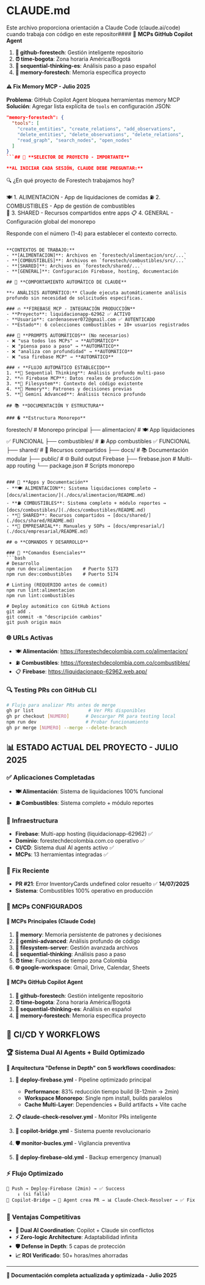 # CLAUDE.md

Este archivo proporciona orientación a Claude Code (claude.ai/code) cuando trabaja con código en este repositor#### 🤖 **MCPs GitHub Copilot Agent**
1. **📂 github-forestech**: Gestión inteligente repositorio
2. **⏰ time-bogota**: Zona horaria América/Bogotá
3. **🧠 sequential-thinking-es**: Análisis paso a paso español
4. **💾 memory-forestech**: Memoria específica proyecto

#### ⚠️ **Fix Memory MCP - Julio 2025**
**Problema**: GitHub Copilot Agent bloquea herramientas memory MCP
**Solución**: Agregar lista explícita de `tools` en configuración JSON:
```json
"memory-forestech": {
  "tools": [
    "create_entities", "create_relations", "add_observations",
    "delete_entities", "delete_observations", "delete_relations", 
    "read_graph", "search_nodes", "open_nodes"
  ]
}
```## 🎯 **SELECTOR DE PROYECTO - IMPORTANTE**

**AL INICIAR CADA SESIÓN, CLAUDE DEBE PREGUNTAR:**
```
🔍 ¿En qué proyecto de Forestech trabajamos hoy?

🍽️  1. ALIMENTACION - App de liquidaciones de comidas
⛽  2. COMBUSTIBLES - App de gestión de combustibles  
🔧  3. SHARED - Recursos compartidos entre apps
📋  4. GENERAL - Configuración global del monorepo

Responde con el número (1-4) para establecer el contexto correcto.
```

**CONTEXTOS DE TRABAJO:**
- **[ALIMENTACION]**: Archivos en `forestech/alimentacion/src/...`
- **[COMBUSTIBLES]**: Archivos en `forestech/combustibles/src/...` 
- **[SHARED]**: Archivos en `forestech/shared/...`
- **[GENERAL]**: Configuración Firebase, hosting, documentación

## 🤖 **COMPORTAMIENTO AUTOMÁTICO DE CLAUDE**

**⚡ ANÁLISIS AUTOMÁTICO:** Claude ejecuta automáticamente análisis profundo sin necesidad de solicitudes específicas.

### 🔥 **FIREBASE MCP - INTEGRACIÓN PRODUCCIÓN**
- **Proyecto**: liquidacionapp-62962 ✅ ACTIVO
- **Usuario**: cardenasever072@gmail.com ✅ AUTENTICADO  
- **Estado**: 6 colecciones combustibles + 10+ usuarios registrados

### 🚫 **PROMPTS AUTOMÁTICOS** (No necesarios)
- ❌ "usa todos los MCPs" → **AUTOMÁTICO**
- ❌ "piensa paso a paso" → **AUTOMÁTICO**
- ❌ "analiza con profundidad" → **AUTOMÁTICO**
- ❌ "usa firebase MCP" → **AUTOMÁTICO**

### ⚡ **FLUJO AUTOMÁTICO ESTABLECIDO**
1. **🧩 Sequential Thinking**: Análisis profundo multi-paso
2. **🔥 Firebase MCP**: Datos reales de producción  
3. **📁 Filesystem**: Contexto del código existente
4. **🧠 Memory**: Patrones y decisiones previas
5. **🤖 Gemini Advanced**: Análisis técnico profundo

## 📚 **DOCUMENTACIÓN Y ESTRUCTURA**

### �️ **Estructura Monorepo**
```
forestech/                      # Monorepo principal
├── alimentacion/               # 🍽️ App liquidaciones ✅ FUNCIONAL
├── combustibles/               # ⛽ App combustibles ✅ FUNCIONAL
├── shared/                     # 🔧 Recursos compartidos
├── docs/                       # 📚 Documentación modular
├── public/                     # 🌐 Build output Firebase
├── firebase.json               # Multi-app routing
└── package.json               # Scripts monorepo
```

### 📖 **Apps y Documentación**
- **🍽️ ALIMENTACION**: Sistema liquidaciones completo → [docs/alimentacion/](./docs/alimentacion/README.md)
- **⛽ COMBUSTIBLES**: Sistema completo + módulo reportes → [docs/combustibles/](./docs/combustibles/README.md)  
- **🔧 SHARED**: Recursos compartidos → [docs/shared/](./docs/shared/README.md)
- **🏢 EMPRESARIAL**: Manuales y SOPs → [docs/empresarial/](./docs/empresarial/README.md)

## ⚙️ **COMANDOS Y DESARROLLO**

### 🚀 **Comandos Esenciales**
```bash
# Desarrollo
npm run dev:alimentacion    # Puerto 5173
npm run dev:combustibles    # Puerto 5174

# Linting (REQUERIDO antes de commit)
npm run lint:alimentacion
npm run lint:combustibles

# Deploy automático con GitHub Actions
git add .
git commit -m "descripción cambios"
git push origin main
```

### 🌐 **URLs Activas**
- 🍽️ **Alimentación**: https://forestechdecolombia.com.co/alimentacion/
- ⛽ **Combustibles**: https://forestechdecolombia.com.co/combustibles/
- 📋 **Firebase**: https://liquidacionapp-62962.web.app/

### 🔍 **Testing PRs con GitHub CLI**
```bash
# Flujo para analizar PRs antes de merge
gh pr list                    # Ver PRs disponibles
gh pr checkout [NUMERO]      # Descargar PR para testing local
npm run dev                  # Probar funcionamiento  
gh pr merge [NUMERO] --merge --delete-branch
```

## 📊 **ESTADO ACTUAL DEL PROYECTO - JULIO 2025**

### ✅ **Aplicaciones Completadas**
- **🍽️ Alimentación**: Sistema de liquidaciones 100% funcional
- **⛽ Combustibles**: Sistema completo + módulo reportes

### 🔧 **Infraestructura**
- **Firebase**: Multi-app hosting (liquidacionapp-62962) ✅
- **Dominio**: forestechdecolombia.com.co operativo ✅  
- **CI/CD**: Sistema dual AI agents activo ✅
- **MCPs**: 13 herramientas integradas ✅

### 🐛 **Fix Reciente**
- **PR #21**: Error InventoryCards undefined color resuelto ✅ **14/07/2025**
- **Sistema**: Combustibles 100% operativo en producción

### 🤖 **MCPs CONFIGURADOS**

#### 🔧 **MCPs Principales (Claude Code)**
1. **🧠 memory**: Memoria persistente de patrones y decisiones
2. **🤖 gemini-advanced**: Análisis profundo de código  
3. **📁 filesystem-server**: Gestión avanzada archivos
4. **🧩 sequential-thinking**: Análisis paso a paso
5. **⏰ time**: Funciones de tiempo zona Colombia
6. **🌐 google-workspace**: Gmail, Drive, Calendar, Sheets

#### 🤖 **MCPs GitHub Copilot Agent**
1. **📂 github-forestech**: Gestión inteligente repositorio
2. **⏰ time-bogota**: Zona horaria América/Bogotá
3. **🧠 sequential-thinking-es**: Análisis en español
4. **💾 memory-forestech**: Memoria específica proyecto

## 🚀 **CI/CD Y WORKFLOWS**

### 🏆 **Sistema Dual AI Agents + Build Optimizado**

**🔗 Arquitectura "Defense in Depth" con 5 workflows coordinados:**

1. **🚀 deploy-firebase.yml** - Pipeline optimizado principal
   - **Performance**: 83% reducción tiempo build (8-12min → 2min)
   - **Workspace Monorepo**: Single npm install, builds paralelos
   - **Cache Multi-Layer**: Dependencies + Build artifacts + Vite cache

2. **📋 claude-check-resolver.yml** - Monitor PRs inteligente
3. **🌉 copilot-bridge.yml** - Sistema puente revolucionario 
4. **🛡️ monitor-bucles.yml** - Vigilancia preventiva
5. **🔧 deploy-firebase-old.yml** - Backup emergency (manual)

### ⚡ **Flujo Optimizado**
```
🚀 Push → Deploy-Firebase (2min) → ✅ Success
    ↓ (si falla)
🌉 Copilot-Bridge → 🤖 Agent crea PR → 📊 Claude-Check-Resolver → ✅ Fix
```

### 🎯 **Ventajas Competitivas**
- **🧠 Dual AI Coordination**: Copilot + Claude sin conflictos
- **⚡ Zero-logic Architecture**: Adaptabilidad infinita  
- **🛡️ Defense in Depth**: 5 capas de protección
- **📈 ROI Verificado**: 50+ horas/mes ahorradas

---

**📌 Documentación completa actualizada y optimizada - Julio 2025**